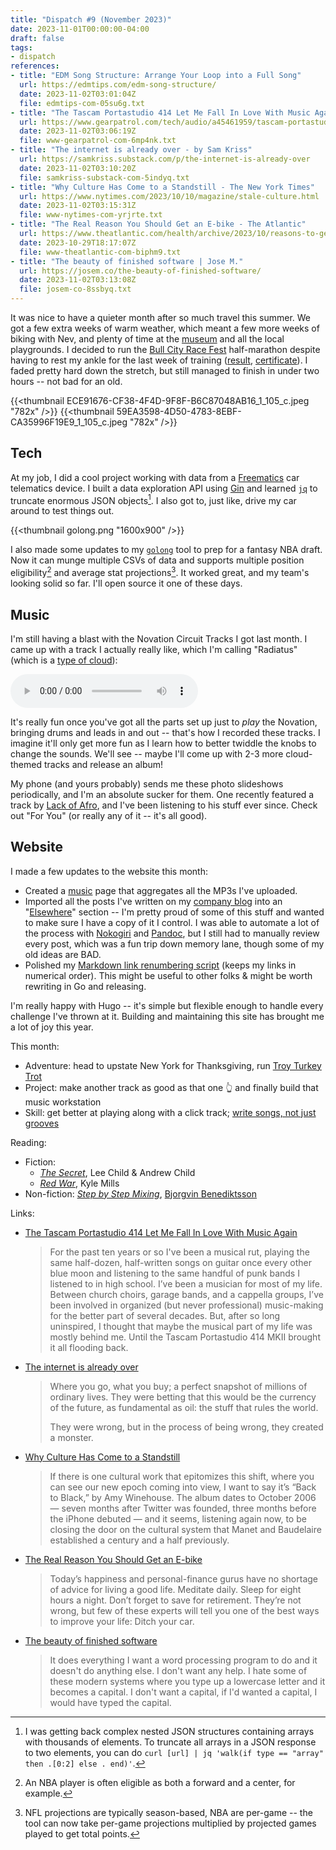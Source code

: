 ```yaml
---
title: "Dispatch #9 (November 2023)"
date: 2023-11-01T00:00:00-04:00
draft: false
tags:
- dispatch
references:
- title: "EDM Song Structure: Arrange Your Loop into a Full Song"
  url: https://edmtips.com/edm-song-structure/
  date: 2023-11-02T03:01:04Z
  file: edmtips-com-05su6g.txt
- title: "The Tascam Portastudio 414 Let Me Fall In Love With Music Again"
  url: https://www.gearpatrol.com/tech/audio/a45461959/tascam-portastudio-414-mkii/
  date: 2023-11-02T03:06:19Z
  file: www-gearpatrol-com-6mp4nk.txt
- title: "The internet is already over - by Sam Kriss"
  url: https://samkriss.substack.com/p/the-internet-is-already-over
  date: 2023-11-02T03:10:20Z
  file: samkriss-substack-com-5indyq.txt
- title: "Why Culture Has Come to a Standstill - The New York Times"
  url: https://www.nytimes.com/2023/10/10/magazine/stale-culture.html
  date: 2023-11-02T03:15:31Z
  file: www-nytimes-com-yrjrte.txt
- title: "The Real Reason You Should Get an E-bike - The Atlantic"
  url: https://www.theatlantic.com/health/archive/2023/10/reasons-to-get-e-bike-emissions-climate-change-benefits/675716/
  date: 2023-10-29T18:17:07Z
  file: www-theatlantic-com-biphm9.txt
- title: "The beauty of finished software | Jose M."
  url: https://josem.co/the-beauty-of-finished-software/
  date: 2023-11-02T03:13:08Z
  file: josem-co-8ssbyq.txt
---
```


It was nice to have a quieter month after so much travel this summer. We got a few extra weeks of warm weather, which meant a few more weeks of biking with Nev, and plenty of time at the [museum][1] and all the local playgrounds. I decided to run the [Bull City Race Fest][2] half-marathon despite having to rest my ankle for the last week of training ([result][3], [certificate][4]). I faded pretty hard down the stretch, but still managed to finish in under two hours -- not bad for an old.

[1]: https://www.lifeandscience.org/
[2]: https://capstoneraces.com/bull-city-race-fest/
[3]: /journal/dispatch-9-november-2023/bcrf-result.pdf
[4]: /journal/dispatch-9-november-2023/bcrf-cert.png

<!--more-->

{{<thumbnail ECE91676-CF38-4F4D-9F8F-B6C87048AB16_1_105_c.jpeg "782x" />}}
{{<thumbnail 59EA3598-4D50-4783-8EBF-CA35996F19E9_1_105_c.jpeg "782x" />}}

## Tech

At my job, I did a cool project working with data from a [Freematics][5] car telematics device. I built a data exploration API using [Gin][6] and learned [`jq`][7] to truncate enormous JSON objects[^1]. I also got to, just like, drive my car around to test things out.

{{<thumbnail golong.png "1600x900" />}}

I also made some updates to my [`golong`][8] tool to prep for a fantasy NBA draft. Now it can munge multiple CSVs of data and supports multiple position eligibility[^2] and average stat projections[^3]. It worked great, and my team's looking solid so far. I'll open source it one of these days.

[5]: https://freematics.com/products/freematics-one/
[6]: https://gin-gonic.com/
[7]: https://github.com/jqlang/jq
[8]: /journal/dispatch-7-september-2023/

## Music

I'm still having a blast with the Novation Circuit Tracks I got last month. I came up with a track I actually really like, which I'm calling "Radiatus" (which is a [type of cloud][9]):

<audio controls src="Radiatus.mp3"></audio>

[9]: https://cloudatlas.wmo.int/en/clouds-varieties-radiatus.html

It's really fun once you've got all the parts set up just to _play_ the Novation, bringing drums and leads in and out -- that's how I recorded these tracks. I imagine it'll only get more fun as I learn how to better twiddle the knobs to change the sounds. We'll see -- maybe I'll come up with 2-3 more cloud-themed tracks and release an album!

My phone (and yours probably) sends me these photo slideshows periodically, and I'm an absolute sucker for them. One recently featured a track by [Lack of Afro][10], and I've been listening to his stuff ever since. Check out "For You" (or really any of it -- it's all good).

[10]: https://lackofafro.com/

## Website

I made a few updates to the website this month:

* Created a [music][11] page that aggregates all the MP3s I've uploaded.
* Imported all the posts I've written on my [company blog][12] into an "[Elsewhere][13]" section -- I'm pretty proud of some of this stuff and wanted to make sure I have a copy of it I control. I was able to automate a lot of the process with [Nokogiri][14] and [Pandoc][15], but I still had to manually review every post, which was a fun trip down memory lane, though some of my old ideas are BAD.
* Polished my [Markdown link renumbering script][16] (keeps my links in numerical order). This might be useful to other folks & might be worth rewriting in Go and releasing.

[11]: /music
[12]: https://www.viget.com/articles
[13]: /elsewhere
[14]: https://nokogiri.org/
[15]: /elsewhere/pandoc-a-tool-i-use-and-like/
[16]: https://github.com/dce/davideisinger.com/blob/e1d0590025fd8636c378748491fe11a0ba00b1ff/bin/renumber

I'm really happy with Hugo -- it's simple but flexible enough to handle every challenge I've thrown at it. Building and maintaining this site has brought me a lot of joy this year.

This month:

* Adventure: head to upstate New York for Thanksgiving, run [Troy Turkey Trot][17]
* Project: make another track as good as that one 👆 and finally build that music workstation
* Skill: get better at playing along with a click track; [write songs, not just grooves][18]

[17]: https://troyturkeytrot.com/
[18]: https://edmtips.com/edm-song-structure/

Reading:

* Fiction: 
  * [_The Secret_][19], Lee Child & Andrew Child
  * [_Red War_][20], Kyle Mills
* Non-fiction: [_Step by Step Mixing_][21], [Bjorgvin Benediktsson][22]

[19]: https://www.penguinrandomhouse.com/books/635346/the-secret-by-lee-child-and-andrew-child/
[20]: https://www.vinceflynn.com/mitch-rapp-17
[21]: https://bookshop.org/p/books/step-by-step-mixing-how-to-create-great-mixes-using-only-5-plug-ins-bjorgvin-benediktsson/9946155?ean=9781733688802
[22]: https://www.stepbystepmixing.com/

Links:

* [The Tascam Portastudio 414 Let Me Fall In Love With Music Again][23]

  > For the past ten years or so I've been a musical rut, playing the same half-dozen, half-written songs on guitar once every other blue moon and listening to the same handful of punk bands I listened to in high school. I’ve been a musician for most of my life. Between church choirs, garage bands, and a cappella groups, I’ve been involved in organized (but never professional) music-making for the better part of several decades. But, after so long uninspired, I thought that maybe the musical part of my life was mostly behind me. Until the Tascam Portastudio 414 MKII brought it all flooding back.

* [The internet is already over][24]

  > Where you go, what you buy; a perfect snapshot of millions of ordinary lives. They were betting that this would be the currency of the future, as fundamental as oil: the stuff that rules the world.
  >
  > They were wrong, but in the process of being wrong, they created a monster.

* [Why Culture Has Come to a Standstill][25]

  > If there is one cultural work that epitomizes this shift, where you can see our new epoch coming into view, I want to say it’s “Back to Black,” by Amy Winehouse. The album dates to October 2006 — seven months after Twitter was founded, three months before the iPhone debuted — and it seems, listening again now, to be closing the door on the cultural system that Manet and Baudelaire established a century and a half previously.

* [The Real Reason You Should Get an E-bike][26]

  > Today’s happiness and personal-finance gurus have no shortage of advice for living a good life. Meditate daily. Sleep for eight hours a night. Don’t forget to save for retirement. They’re not wrong, but few of these experts will tell you one of the best ways to improve your life: Ditch your car.

* [The beauty of finished software][27]

  > It does everything I want a word processing program to do and it doesn't do anything else. I don't want any help. I hate some of these modern systems where you type up a lowercase letter and it becomes a capital. I don't want a capital, if I'd wanted a capital, I would have typed the capital.

[23]: https://www.gearpatrol.com/tech/audio/a45461959/tascam-portastudio-414-mkii/
[24]: https://samkriss.substack.com/p/the-internet-is-already-over
[25]: https://www.nytimes.com/2023/10/10/magazine/stale-culture.html
[26]: https://www.theatlantic.com/health/archive/2023/10/reasons-to-get-e-bike-emissions-climate-change-benefits/675716/
[27]: https://josem.co/the-beauty-of-finished-software/

[^1]: I was getting back complex nested JSON structures containing arrays with thousands of elements. To truncate all arrays in a JSON response to two elements, you can do `curl [url] | jq 'walk(if type == "array" then .[0:2] else . end)'`.
[^2]: An NBA player is often eligible as both a forward and a center, for example.
[^3]: NFL projections are typically season-based, NBA are per-game -- the tool can now take per-game projections multiplied by projected games played to get total points.
